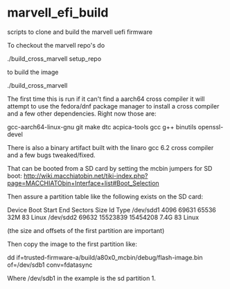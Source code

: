 # marvell_efi_build
scripts to clone and build the marvell uefi firmware

To checkout the marvell repo's do 

./build_cross_marvell setup_repo

to build the image

./build_cross_marvell

The first time this is run if it can't find a aarch64 cross compiler it will
attempt to use the fedora/dnf package manager to install a cross compiler
and a few other dependencies. Right now those are:

gcc-aarch64-linux-gnu
git
make
dtc
acpica-tools
gcc
g++
binutils
openssl-devel


There is also a binary artifact built with the linaro
gcc 6.2 cross compiler and a few bugs tweaked/fixed.

That can be booted from a SD card by setting the mcbin jumpers
for SD boot:
 http://wiki.macchiatobin.net/tiki-index.php?page=MACCHIATObin+Interface+list#Boot_Selection

Then assure a partition table like the following exists on the SD card:

 Device     Boot Start      End  Sectors  Size Id Type
/dev/sdd1        4096    69631    65536   32M 83 Linux
/dev/sdd2       69632 15523839 15454208  7.4G 83 Linux

(the size and offsets of the first partition are important)

Then copy the image to the first partition like:

dd if=trusted-firmware-a/build/a80x0_mcbin/debug/flash-image.bin of=/dev/sdb1 conv=fdatasync

Where /dev/sdb1 in the example is the sd partition 1.

